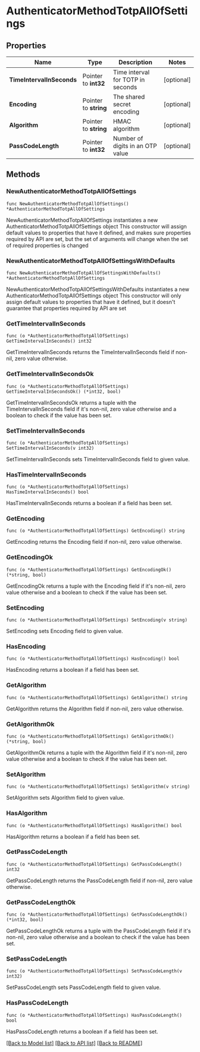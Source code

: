 # AuthenticatorMethodTotpAllOfSettings

## Properties

Name | Type | Description | Notes
------------ | ------------- | ------------- | -------------
**TimeIntervalInSeconds** | Pointer to **int32** | Time interval for TOTP in seconds | [optional] 
**Encoding** | Pointer to **string** | The shared secret encoding | [optional] 
**Algorithm** | Pointer to **string** | HMAC algorithm | [optional] 
**PassCodeLength** | Pointer to **int32** | Number of digits in an OTP value | [optional] 

## Methods

### NewAuthenticatorMethodTotpAllOfSettings

`func NewAuthenticatorMethodTotpAllOfSettings() *AuthenticatorMethodTotpAllOfSettings`

NewAuthenticatorMethodTotpAllOfSettings instantiates a new AuthenticatorMethodTotpAllOfSettings object
This constructor will assign default values to properties that have it defined,
and makes sure properties required by API are set, but the set of arguments
will change when the set of required properties is changed

### NewAuthenticatorMethodTotpAllOfSettingsWithDefaults

`func NewAuthenticatorMethodTotpAllOfSettingsWithDefaults() *AuthenticatorMethodTotpAllOfSettings`

NewAuthenticatorMethodTotpAllOfSettingsWithDefaults instantiates a new AuthenticatorMethodTotpAllOfSettings object
This constructor will only assign default values to properties that have it defined,
but it doesn't guarantee that properties required by API are set

### GetTimeIntervalInSeconds

`func (o *AuthenticatorMethodTotpAllOfSettings) GetTimeIntervalInSeconds() int32`

GetTimeIntervalInSeconds returns the TimeIntervalInSeconds field if non-nil, zero value otherwise.

### GetTimeIntervalInSecondsOk

`func (o *AuthenticatorMethodTotpAllOfSettings) GetTimeIntervalInSecondsOk() (*int32, bool)`

GetTimeIntervalInSecondsOk returns a tuple with the TimeIntervalInSeconds field if it's non-nil, zero value otherwise
and a boolean to check if the value has been set.

### SetTimeIntervalInSeconds

`func (o *AuthenticatorMethodTotpAllOfSettings) SetTimeIntervalInSeconds(v int32)`

SetTimeIntervalInSeconds sets TimeIntervalInSeconds field to given value.

### HasTimeIntervalInSeconds

`func (o *AuthenticatorMethodTotpAllOfSettings) HasTimeIntervalInSeconds() bool`

HasTimeIntervalInSeconds returns a boolean if a field has been set.

### GetEncoding

`func (o *AuthenticatorMethodTotpAllOfSettings) GetEncoding() string`

GetEncoding returns the Encoding field if non-nil, zero value otherwise.

### GetEncodingOk

`func (o *AuthenticatorMethodTotpAllOfSettings) GetEncodingOk() (*string, bool)`

GetEncodingOk returns a tuple with the Encoding field if it's non-nil, zero value otherwise
and a boolean to check if the value has been set.

### SetEncoding

`func (o *AuthenticatorMethodTotpAllOfSettings) SetEncoding(v string)`

SetEncoding sets Encoding field to given value.

### HasEncoding

`func (o *AuthenticatorMethodTotpAllOfSettings) HasEncoding() bool`

HasEncoding returns a boolean if a field has been set.

### GetAlgorithm

`func (o *AuthenticatorMethodTotpAllOfSettings) GetAlgorithm() string`

GetAlgorithm returns the Algorithm field if non-nil, zero value otherwise.

### GetAlgorithmOk

`func (o *AuthenticatorMethodTotpAllOfSettings) GetAlgorithmOk() (*string, bool)`

GetAlgorithmOk returns a tuple with the Algorithm field if it's non-nil, zero value otherwise
and a boolean to check if the value has been set.

### SetAlgorithm

`func (o *AuthenticatorMethodTotpAllOfSettings) SetAlgorithm(v string)`

SetAlgorithm sets Algorithm field to given value.

### HasAlgorithm

`func (o *AuthenticatorMethodTotpAllOfSettings) HasAlgorithm() bool`

HasAlgorithm returns a boolean if a field has been set.

### GetPassCodeLength

`func (o *AuthenticatorMethodTotpAllOfSettings) GetPassCodeLength() int32`

GetPassCodeLength returns the PassCodeLength field if non-nil, zero value otherwise.

### GetPassCodeLengthOk

`func (o *AuthenticatorMethodTotpAllOfSettings) GetPassCodeLengthOk() (*int32, bool)`

GetPassCodeLengthOk returns a tuple with the PassCodeLength field if it's non-nil, zero value otherwise
and a boolean to check if the value has been set.

### SetPassCodeLength

`func (o *AuthenticatorMethodTotpAllOfSettings) SetPassCodeLength(v int32)`

SetPassCodeLength sets PassCodeLength field to given value.

### HasPassCodeLength

`func (o *AuthenticatorMethodTotpAllOfSettings) HasPassCodeLength() bool`

HasPassCodeLength returns a boolean if a field has been set.


[[Back to Model list]](../README.md#documentation-for-models) [[Back to API list]](../README.md#documentation-for-api-endpoints) [[Back to README]](../README.md)


